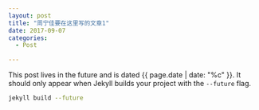 ```yaml
---
layout: post
title: "周宁佳要在这里写的文章1"
date: 2017-09-07
categories:
  - Post

---
```


This post lives in the future and is dated {{ page.date | date: "%c" }}. It should only appear when Jekyll builds your project with the `--future` flag.

```bash
jekyll build --future
```